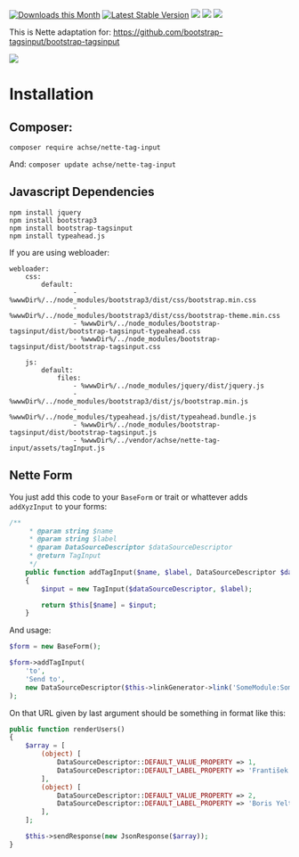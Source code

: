[![Downloads this Month](https://img.shields.io/packagist/dm/achse/nette-tag-input.svg)](https://packagist.org/packages/achse/nette-tag-input)
[![Latest Stable Version](https://poser.pugx.org/achse/nette-tag-input/v/stable)](https://github.com/achse/nette-tag-input/releases)
![](https://travis-ci.org/Achse/nette-tag-input.svg?branch=master)
![](https://scrutinizer-ci.com/g/Achse/nette-tag-input/badges/quality-score.png?b=master)
![](https://scrutinizer-ci.com/g/Achse/nette-tag-input/badges/coverage.png?b=master)

This is Nette adaptation for: https://github.com/bootstrap-tagsinput/bootstrap-tagsinput

![](https://raw.githubusercontent.com/Achse/nette-tag-input/master/examples/example.png)

# Installation

## Composer:
```
composer require achse/nette-tag-input
```

And: `composer update achse/nette-tag-input`

## Javascript Dependencies
```
npm install jquery
npm install bootstrap3
npm install bootstrap-tagsinput
npm install typeahead.js
```

If you are using webloader:
```
webloader:
	css:
		default:
				- %wwwDir%/../node_modules/bootstrap3/dist/css/bootstrap.min.css
				- %wwwDir%/../node_modules/bootstrap3/dist/css/bootstrap-theme.min.css
				- %wwwDir%/../node_modules/bootstrap-tagsinput/dist/bootstrap-tagsinput-typeahead.css
				- %wwwDir%/../node_modules/bootstrap-tagsinput/dist/bootstrap-tagsinput.css

	js:
		default:
			files:
				- %wwwDir%/../node_modules/jquery/dist/jquery.js
				- %wwwDir%/../node_modules/bootstrap3/dist/js/bootstrap.min.js
				- %wwwDir%/../node_modules/typeahead.js/dist/typeahead.bundle.js
				- %wwwDir%/../node_modules/bootstrap-tagsinput/dist/bootstrap-tagsinput.js
				- %wwwDir%/../vendor/achse/nette-tag-input/assets/tagInput.js
````

## Nette Form
You just add this code to your `BaseForm` or trait or whattever adds `addXyzInput` to your forms:

```php
/**
	 * @param string $name
	 * @param string $label
	 * @param DataSourceDescriptor $dataSourceDescriptor
	 * @return TagInput
	 */
	public function addTagInput($name, $label, DataSourceDescriptor $dataSourceDescriptor)
	{
		$input = new TagInput($dataSourceDescriptor, $label);

		return $this[$name] = $input;
	}
```

And usage:
```php
$form = new BaseForm();

$form->addTagInput(
	'to',
	'Send to',
	new DataSourceDescriptor($this->linkGenerator->link('SomeModule:SomePresenter:users'))
);
```

On that URL given by last argument should be something in format like this:
```php
public function renderUsers()
{
	$array = [
		(object) [
			DataSourceDescriptor::DEFAULT_VALUE_PROPERTY => 1,
			DataSourceDescriptor::DEFAULT_LABEL_PROPERTY => 'František Dobrota',
		],
		(object) [
			DataSourceDescriptor::DEFAULT_VALUE_PROPERTY => 2,
			DataSourceDescriptor::DEFAULT_LABEL_PROPERTY => 'Boris Yeltsin',
		],
	];

	$this->sendResponse(new JsonResponse($array));
}
```
